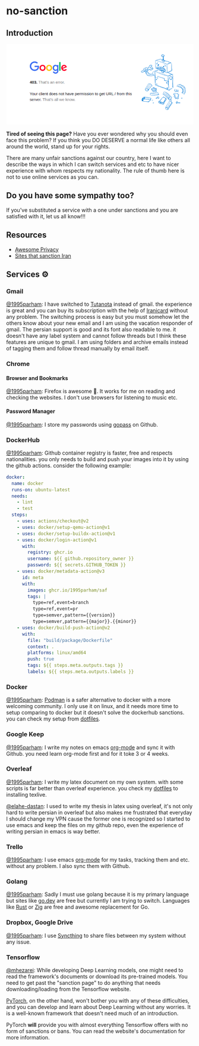 # no-sanction

## Introduction

<p align="center">
  <img alt="google-403" src="./img/google-403.png" />
</p>
  
**Tired of seeing this page?** Have you ever wondered why you should even face this problem? If you think you DO DESERVE a normal life like others all around the world, stand up for your rights.

There are many unfair sanctions against our country, here I want to describe the ways in which I can switch services and etc to have nicer experience with whom respects my nationality.
The rule of thumb here is not to use online services as you can.

## Do you have some sympathy too?
If you've substituted a service with a one under sanctions and you are satisfied with it, let us all know!!!

## Resources

- [Awesome Privacy](https://github.com/pluja/awesome-privacy)
- [Sites that sanction Iran](https://gist.github.com/alibo/dfd7c258bcc44a0e8c9f7c5bfd3bd2c3)

## Services ⚙️

### Gmail

[@1995parham](https://github.com/1995parham):
I have switched to [Tutanota](https://mail.tutanota.com/) instead of gmail. the experience is great and you can buy its subscription with the help of [Iranicard](https://www.iranicard.ir/) without any problem.
The switching process is easy but you must somehow let the others know about your new email and I am using the vacation responder of gmail.
The persian support is good and its font also readable to me. it doesn't have any label system and cannot follow threads but I think these features are unique to gmail.
I am using folders and archive emails instead of tagging them and follow thread manually by email itself.

### Chrome

#### Browser and Bookmarks

[@1995parham](https://github.com/1995parham):
Firefox is awesome 💃. It works for me on reading and checking the websites. I don't use browsers for listening to music etc.

#### Password Manager

[@1995parham](https://github.com/1995parham):
I store my passwords using [gopass](https://github.com/gopasspw/gopass) on Github.

### DockerHub

[@1995parham](https://github.com/1995parham):
Github container registry is faster, free and respects nationalities. you only needs to build and push your images into it by using the github actions.
consider the following example:

```yaml
docker:
  name: docker
  runs-on: ubuntu-latest
  needs:
    - lint
    - test
  steps:
    - uses: actions/checkout@v2
    - uses: docker/setup-qemu-action@v1
    - uses: docker/setup-buildx-action@v1
    - uses: docker/login-action@v1
      with:
        registry: ghcr.io
        username: ${{ github.repository_owner }}
        password: ${{ secrets.GITHUB_TOKEN }}
    - uses: docker/metadata-action@v3
      id: meta
      with:
        images: ghcr.io/1995parham/saf
        tags: |
          type=ref,event=branch
          type=ref,event=pr
          type=semver,pattern={{version}}
          type=semver,pattern={{major}}.{{minor}}
    - uses: docker/build-push-action@v2
      with:
        file: "build/package/Dockerfile"
        context: .
        platforms: linux/amd64
        push: true
        tags: ${{ steps.meta.outputs.tags }}
        labels: ${{ steps.meta.outputs.labels }}
```

### Docker

[@1995parham](https://github.com/1995parham):
[Podman](https://github.com/containers/podman) is a safer alternative to docker with a more welcoming community. I only use it on linux,
and it needs more time to setup comparing to docker but it doesn't solve the dockerhub sanctions. you can check my setup from [dotfiles](https://github.com/1995parham/dotfiles/blob/main/scripts/docker.sh#L72).

### Google Keep

[@1995parham](https://github.com/1995parham):
I write my notes on emacs [org-mode](https://orgmode.org/) and sync it with Github. you need learn org-mode first and for it toke 3 or 4 weeks.

### Overleaf

[@1995parham](https://github.com/1995parham):
I write my latex document on my own system. with some scripts is far better than overleaf experience. you check my [dotfiles](https://github.com/1995parham/dotfiles/blob/main/scripts/texlive.sh) to installing texlive.

[@elahe-dastan](https://github.com/elahe-dastan):
I used to write my thesis in latex using overleaf, it's not only hard to write persian in overleaf but also makes me frustrated that everyday I should change my VPN cause the former one is recognized so I started to use emacs and keep the files on my github repo, even the experience of writing persian in emacs is way better.

### Trello

[@1995parham](https://github.com/1995parham):
I use emacs [org-mode](https://orgmode.org/) for my tasks, tracking them and etc. without any problem. I also sync them with Github.

### Golang

[@1995parham](https://github.com/1995parham):
Sadly I must use golang because it is my primary language but sites like [go.dev](https://go.dev/) are free but currently I am trying to switch.
Languages like [Rust](https://www.rust-lang.org/) or [Zig](https://ziglang.org/) are free and awesome replacement for Go.

### Dropbox, Google Drive

[@1995parham](https://github.com/1995parham):
I use [Syncthing](https://github.com/syncthing/syncthing) to share files between my system without any issue.

### Tensorflow

[@mhezarei](https://github.com/mhezarei): While developing Deep Learning models, one might need to read the framework's documents or download its pre-trained models. You need to get past the "sanction page" to do anything that needs downloading/loading from the Tensorflow website.

[PyTorch](https://pytorch.org/), on the other hand, won't bother you with any of these difficulties, and you can develop and learn about Deep Learning without any worries. It is a well-known framework that doesn't need much of an introduction.

PyTorch **will** provide you with almost everything Tensorflow offers with no form of sanctions or bans. You can read the website's documentation for more information.
